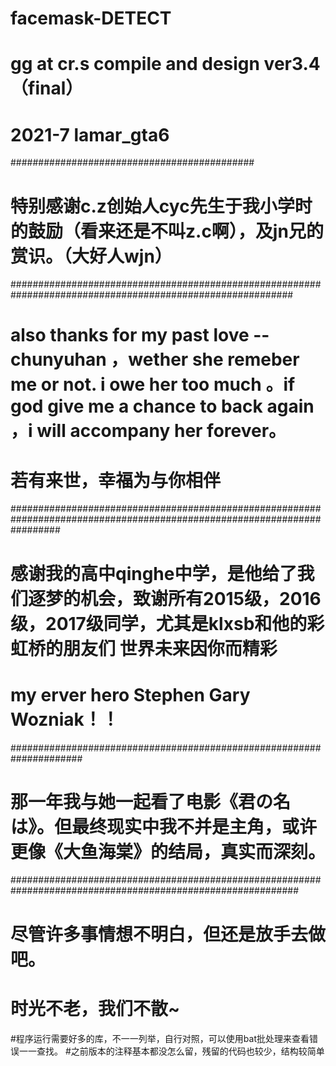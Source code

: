 # facemask-DETECT
# gg at cr.s compile and design ver3.4 （final）
# 2021-7 lamar_gta6 
############################################
# 特别感谢c.z创始人cyc先生于我小学时的鼓励（看来还是不叫z.c啊），及jn兄的赏识。（大好人wjn）
###########################################################################################################
# also thanks for my past love -- chunyuhan ，wether she remeber me or not.  i owe her too much 。if god give me a chance to back again ，i will accompany her forever。
# 若有来世，幸福为与你相伴
#########################################################################################################################
# 感谢我的高中qinghe中学，是他给了我们逐梦的机会，致谢所有2015级，2016级，2017级同学，尤其是klxsb和他的彩虹桥的朋友们 世界未来因你而精彩 
# my erver hero Stephen Gary Wozniak！！ 
#####################################################################
# 那一年我与她一起看了电影《君の名は》。但最终现实中我不并是主角，或许更像《大鱼海棠》的结局，真实而深刻。
############################################################################################################
# 尽管许多事情想不明白，但还是放手去做吧。
# 时光不老，我们不散~


#程序运行需要好多的库，不一一列举，自行对照，可以使用bat批处理来查看错误一一查找。
#之前版本的注释基本都没怎么留，残留的代码也较少，结构较简单
